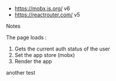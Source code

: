 - https://mobx.js.org/ v6
- https://reactrouter.com/ v5

Notes


The page loads : 

1. Gets the current auth status of the user
2. Set the app store (mobx)
3. Render the app

another test